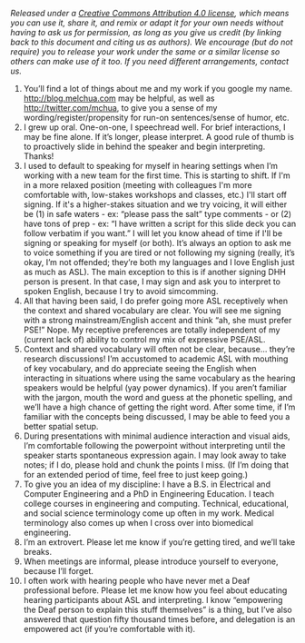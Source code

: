 *Released under a [Creative Commons Attribution 4.0 license](https://creativecommons.org/licenses/by/4.0/), which means you can use it, share it, and remix or adapt it for your own needs without having to ask us for permission, as long as you give us credit (by linking back to this document and citing us as authors). We encourage (but do not require) you to release your work under the same or a similar license so others can make use of it too. If you need different arrangements, contact us.*

1. You’ll find a lot of things about me and my work if you google my name. http://blog.melchua.com may be helpful, as well as http://twitter.com/mchua, to give you a sense of my wording/register/propensity for run-on sentences/sense of humor, etc.
1. I grew up oral. One-on-one, I speechread well. For brief interactions, I may be fine alone. If it’s longer, please interpret. A good rule of thumb is to proactively slide in behind the speaker and begin interpreting. Thanks!
1. I used to default to speaking for myself in hearing settings when I’m working with a new team for the first time. This is starting to shift. If I'm in a more relaxed position (meeting with colleagues I'm more comfortable with, low-stakes workshops and classes, etc.) I'll start off signing. If it's a higher-stakes situation and we try voicing, it will either be (1) in safe waters - ex: “please pass the salt” type comments - or (2) have tons of prep - ex: “I have written a script for this slide deck you can follow verbatim if you want.”  I will let you know ahead of time if I'll be signing or speaking for myself (or both). It’s always an option to ask me to voice something if you are tired or not following my signing (really, it’s okay, I’m not offended; they’re both my languages and I love English just as much as ASL). The main exception to this is if another signing DHH person is present. In that case, I may sign and ask you to interpret to spoken English, because I try to avoid simcomming.
1. All that having been said, I do prefer going more ASL receptively when the context and shared vocabulary are clear. You will see me signing with a strong mainstream/English accent and think “ah, she must prefer PSE!” Nope. My receptive preferences are totally independent of my (current lack of) ability to control my mix of expressive PSE/ASL.
1. Context and shared vocabulary will often not be clear, because… they’re research discussions! I’m accustomed to academic ASL with mouthing of key vocabulary, and do appreciate seeing the English when interacting in situations where using the same vocabulary as the hearing speakers would be helpful (yay power dynamics). If you aren’t familiar with the jargon, mouth the word and guess at the phonetic spelling, and we’ll have a high chance of getting the right word. After some time, if I’m familiar with the concepts being discussed, I may be able to feed you a better spatial setup.
1. During presentations with minimal audience interaction and visual aids, I’m comfortable following the powerpoint without interpreting until the speaker starts spontaneous expression again. I may look away to take notes; if I do, please hold and chunk the points I miss. (If I’m doing that for an extended period of time, feel free to just keep going.)
1. To give you an idea of my discipline: I have a B.S. in Electrical and Computer Engineering and a PhD in Engineering Education. I teach college courses in engineering and computing. Technical, educational, and social science terminology come up often in my work. Medical terminology also comes up when I cross over into biomedical engineering. 
1. I’m an extrovert. Please let me know if you’re getting tired, and we’ll take breaks.
1. When meetings are informal, please introduce yourself to everyone, because I’ll forget.
1. I often work with hearing people who have never met a Deaf professional before. Please let me know how you feel about educating hearing participants about ASL and interpreting. I know “empowering the Deaf person to explain this stuff themselves” is a thing, but I’ve also answered that question fifty thousand times before, and delegation is an empowered act (if you’re comfortable with it).
